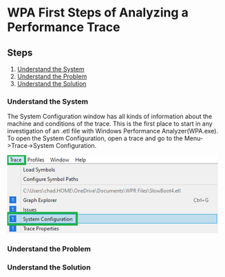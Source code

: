 # WPA First Steps of Analyzing a Performance Trace

## Steps

1. [Understand the System](#understand1)
2. [Understand the Problem](#understand2)
3. [Understand the Solution](#understand3)

### <a id="understand1"></a>Understand the System ###

The System Configuration window has all kinds of information about the machine and conditions of the trace. This is the first place to start in any investigation of an .etl file with Windows Performance Analyzer(WPA.exe).
To open the System Configuration, open a trace and go to the Menu->Trace->System Configuration.

![WPA System Configuration](SystemConfiguration.png)


### <a id="understand2"></a>Understand the Problem ###



### <a id="understand3"></a>Understand the Solution ###
